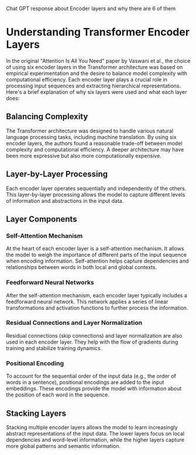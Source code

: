 Chat GPT response about Encoder layers and why there are 6 of them

# Understanding Transformer Encoder Layers

In the original "Attention Is All You Need" paper by Vaswani et al., the choice of using six encoder layers in the Transformer architecture was based on empirical experimentation and the desire to balance model complexity with computational efficiency. Each encoder layer plays a crucial role in processing input sequences and extracting hierarchical representations. Here's a brief explanation of why six layers were used and what each layer does:

## Balancing Complexity

The Transformer architecture was designed to handle various natural language processing tasks, including machine translation. By using six encoder layers, the authors found a reasonable trade-off between model complexity and computational efficiency. A deeper architecture may have been more expressive but also more computationally expensive.

## Layer-by-Layer Processing

Each encoder layer operates sequentially and independently of the others. This layer-by-layer processing allows the model to capture different levels of information and abstractions in the input data.

## Layer Components

### Self-Attention Mechanism

At the heart of each encoder layer is a self-attention mechanism. It allows the model to weigh the importance of different parts of the input sequence when encoding information. Self-attention helps capture dependencies and relationships between words in both local and global contexts.

### Feedforward Neural Networks

After the self-attention mechanism, each encoder layer typically includes a feedforward neural network. This network applies a series of linear transformations and activation functions to further process the information.

### Residual Connections and Layer Normalization

Residual connections (skip connections) and layer normalization are also used in each encoder layer. They help with the flow of gradients during training and stabilize training dynamics.

### Positional Encoding

To account for the sequential order of the input data (e.g., the order of words in a sentence), positional encodings are added to the input embeddings. These encodings provide the model with information about the position of each word in the sequence.

## Stacking Layers

Stacking multiple encoder layers allows the model to learn increasingly abstract representations of the input data. The lower layers focus on local dependencies and word-level information, while the higher layers capture more global patterns and semantic information.


